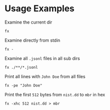 # Usage Examples

Examine the current dir

```console
fx
```

Examine directly from stdin

```console
fx -
```

Examine all `.jsonl` files in all sub dirs

```console
fx ./**/*.jsonl
```

Print all lines with `John Doe` from all files

```console
fx -pe "John Doe"
```

Print the first `512` bytes from `nist.dd` to `mbr` in hex

```console
fx -xhc 512 nist.dd > mbr
```

